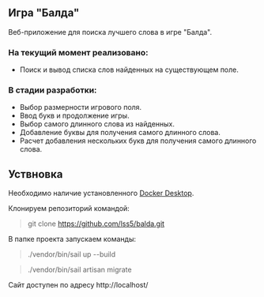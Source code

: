 ## Игра "Балда"

Веб-приложение для поиска лучшего слова в игре "Балда".

### На текущий момент реализовано:

- Поиск и вывод списка слов найденных на существующем поле.

### В стадии разработки:

- Выбор размерности игрового поля.
- Ввод букв и продолжение игры.
- Выбор самого длинного слова из найденных.
- Добавление буквы для получения самого длинного слова.
- Расчет добавления нескольких букв для получения самого длинного слова.

## Уствновка

Необходимо наличие установленного [Docker Desktop](https://www.docker.com/products/docker-desktop).

Клонируем репозиторий командой:

> git clone https://github.com/lss5/balda.git

В папке проекта запускаем команды:
> ./vendor/bin/sail up --build

> ./vendor/bin/sail artisan migrate

Сайт доступен по адресу http://localhost/
